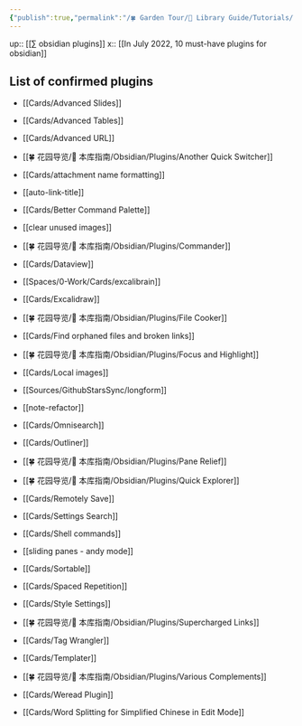 ```yaml
---
{"publish":true,"permalink":"/🍀 Garden Tour/🧰 Library Guide/Tutorials/Third-party obsidian plugins used in this library and why.md","title":"Third-party obsidian plugins used in this library and why","created":"2022-08-09","modified":"2023-03-14","published":"2025-07-09T02:05:03.336+08:00","cssclasses":""}
---
```


up:: [[∑ obsidian plugins]]
x:: [[In July 2022, 10 must-have plugins for obsidian]]

## List of confirmed plugins

- [[Cards/Advanced Slides]]
- [[Cards/Advanced Tables]]
- [[Cards/Advanced URL]]
- [[🍀 花园导览/🧰 本库指南/Obsidian/Plugins/Another Quick Switcher]]
- [[Cards/attachment name formatting]]
- [[auto-link-title]]
- [[Cards/Better Command Palette]]
- [[clear unused images]]
- [[🍀 花园导览/🧰 本库指南/Obsidian/Plugins/Commander]]
- [[Cards/Dataview]]
- [[Spaces/0-Work/Cards/excalibrain]]
- [[Cards/Excalidraw]]
- [[🍀 花园导览/🧰 本库指南/Obsidian/Plugins/File Cooker]]
- [[Cards/Find orphaned files and broken links]]
- [[🍀 花园导览/🧰 本库指南/Obsidian/Plugins/Focus and Highlight]]

- [[Cards/Local images]]

- [[Sources/GithubStarsSync/longform]]
- [[note-refactor]]
- [[Cards/Omnisearch]]
- [[Cards/Outliner]]
- [[🍀 花园导览/🧰 本库指南/Obsidian/Plugins/Pane Relief]]
- [[🍀 花园导览/🧰 本库指南/Obsidian/Plugins/Quick Explorer]]
- [[Cards/Remotely Save]]
- [[Cards/Settings Search]]
- [[Cards/Shell commands]]
- [[sliding panes - andy mode]]
- [[Cards/Sortable]]
- [[Cards/Spaced Repetition]]
- [[Cards/Style Settings]]
- [[🍀 花园导览/🧰 本库指南/Obsidian/Plugins/Supercharged Links]]
- [[Cards/Tag Wrangler]]
- [[Cards/Templater]]
- [[🍀 花园导览/🧰 本库指南/Obsidian/Plugins/Various Complements]]
- [[Cards/Weread Plugin]]
- [[Cards/Word Splitting for Simplified Chinese in Edit Mode]] 